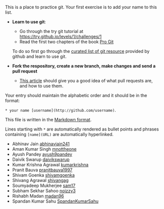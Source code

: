 This is a place to practice git. Your first exercise is to add your name to this list.

- **Learn to use git**:
  - Go through the try git tutorial at https://try.github.io/levels/1/challenges/1
  - Read the first two chapters of the book [Pro Git](http://git-scm.com/book/en/v2)

  To do so first go through the [curated list of git resource](https://help.github.com/articles/good-resources-for-learning-git-and-github/) provided by github and learn to use git.

- **Fork the respository, create a new branch, make changes and send a pull request**
  - [This article](https://help.github.com/articles/using-pull-requests/) should give you a good idea of what pull requests are, and how to use them.


Your entry should maintain the alphabetic order and it should be in the format:

`* your name [username](http://github.com/username)`.

This file is written in the [Markdown format](https://guides.github.com/features/mastering-markdown/).

Lines starting with `*` are automatically rendered as bullet points and phrases containing `[name](URL)` are automatically hyperlinked.

* Abhinav Jain [abhinavjain241](http://github.com/abhinavjain241)
* Aman Kumar Singh [mnottheone](https://github.com/mnottheone)
* Ayush Pandey [ayush9pandey](https://github.com/ayush9pandey)
* Daivik Swarup [daivikswarup](https://github.com/daivikswarup)
* Kumar Krishna Agrawal [kumarkrishna](https://github.com/kumarkrishna)
* Pranit Bauva [pranitbauva1997](https://github.com/pranitbauva)
* Shivam Goenka [shivamgoenka](https://github.com/shivamgoenka)
* Shivang Agrawal [shivangag](https://github.com/shivangag)
* Soumyadeep Mukherjee [sam17](https://github.com/sam17)
* Subham Sekhar Sahoo [noizzy3](https://github.com/noizzy3)
* Rishabh Madan [madan96](https://github.com/madan96)
* Spandan Kumar Sahu [SpandanKumarSahu](https://github.com/SpandanKumarSahu)

